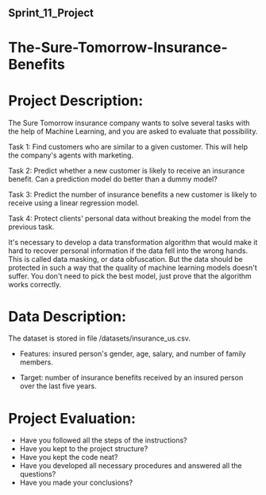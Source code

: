 ## Sprint_11_Project

# The-Sure-Tomorrow-Insurance-Benefits

# Project Description: 

The Sure Tomorrow insurance company wants to solve several tasks with the help of Machine Learning, and you are asked to evaluate that possibility.

Task 1: Find customers who are similar to a given customer. This will help the company's agents with marketing.

Task 2: Predict whether a new customer is likely to receive an insurance benefit. Can a prediction model do better than a dummy model?

Task 3: Predict the number of insurance benefits a new customer is likely to receive using a linear regression model.

Task 4: Protect clients' personal data without breaking the model from the previous task.

It's necessary to develop a data transformation algorithm that would make it hard to recover personal information if the data fell into the wrong hands. This is called data masking, or data obfuscation. But the data should be protected in such a way that the quality of machine learning models doesn't suffer. You don't need to pick the best model, just prove that the algorithm works correctly.

# Data Description: 

The dataset is stored in file /datasets/insurance_us.csv. 

- Features: insured person's gender, age, salary, and number of family members.
  
- Target: number of insurance benefits received by an insured person over the last five years.

# Project Evaluation: 

- Have you followed all the steps of the instructions?
- Have you kept to the project structure?
- Have you kept the code neat?
- Have you developed all necessary procedures and answered all the questions?
- Have you made your conclusions?
